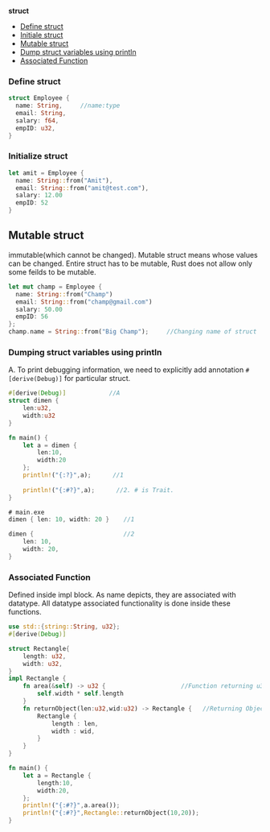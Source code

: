 **struct**
- [Define struct](#d)
- [Initiale struct](#i)
- [Mutable struct](#m)
- [Dump struct variables using println](#dump)
- [Associated Function](#a)



<a name=d></a>
### Define struct
```rs
struct Employee {
  name: String,     //name:type
  email: String,
  salary: f64,
  empID: u32,
}
```

<a name=i></a>
### Initialize struct
```rs
let amit = Employee {
  name: String::from("Amit"),
  email: String::from("amit@test.com"),
  salary: 12.00
  empID: 52
}
```

<a name=m></a>
## Mutable struct
immutable(which cannot be changed). Mutable struct means whose values can be changed. Entire struct has to be mutable, Rust does not allow only some feilds to be mutable.
```rs
let mut champ = Employee {
  name: String::from("Champ")
  email: String::from("champ@gmail.com")
  salary: 50.00
  empID: 56
};
champ.name = String::from("Big Champ");     //Changing name of struct
```

<a name=dump></a>
### Dumping struct variables using println
A. To print debugging information, we need to explicitly add annotation `#[derive(Debug)]` for particular struct.
```rs
#[derive(Debug)]            //A
struct dimen {
    len:u32,
    width:u32
}

fn main() {
    let a = dimen {
        len:10,
        width:20
    };
    println!("{:?}",a);      //1
    
    println!("{:#?}",a);      //2. # is Trait.
}

# main.exe
dimen { len: 10, width: 20 }    //1

dimen {                         //2
    len: 10,
    width: 20,
}
```

<a name=a></a>
### Associated Function
Defined inside impl block. As name depicts, they are associated with datatype. All datatype associated functionality is done inside these functions.
```rs
use std::{string::String, u32};
#[derive(Debug)]

struct Rectangle{
    length: u32,
    width: u32,   
}
impl Rectangle {
    fn area(&self) -> u32 {                     //Function returning u32
        self.width * self.length
    }
    fn returnObject(len:u32,wid:u32) -> Rectangle {   //Returning Object itself
        Rectangle {
            length : len,
            width : wid,
        }
    }
}

fn main() {
    let a = Rectangle {
        length:10,
        width:20,
    };
    println!("{:#?}",a.area());
    println!("{:#?}",Rectangle::returnObject(10,20));
}    
```
